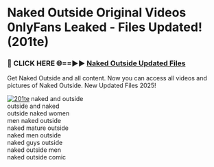 # Naked Outside Original Videos 0nlyFans Leaked - Files Updated! (201te)

<h3>🔴 CLICK HERE 🌐==►► <a href="https://tinyurl.com/yckcrads" rel="nofollow">Naked Outside Updated Files</a></h3>

Get Naked Outside and all content. Now you can access all videos and pictures of Naked Outside. New Updated Files 2025!

[![201te](https://i.imgur.com/hpKpOFt.gif)](https://tinyurl.com/yckcrads)
naked and outside<br>
outside and naked<br>
outside naked women<br>
men naked outside<br>
naked mature outside<br>
naked men outside<br>
naked guys outside<br>
naked outside men<br>
naked outside comic